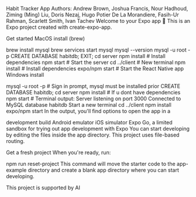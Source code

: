 Habit Tracker App
Authors: Andrew Brown, Joshua Francis, Nour Hadhoud, Ziming (Ming) Liu, Doris Nezaj, Hugo Potier De La Morandiere, Fasih-Ur Rahman, Scarlett Smith, Ivan Tachev
Welcome to your Expo app 👋
This is an Expo project created with create-expo-app.

Get started
MacOS install (brew)

brew install mysql
brew services start mysql
mysql --version
mysql -u root -p
CREATE DATABASE habitdb;
EXIT;
cd server
npm install # Install dependencies
npm start # Start the server
cd ../client # New terminal
npm install # Install dependencies
expo/npm start # Start the React Native app
Windows install

mysql -u root -p # Sign in prompt, mysql must be installed prior
CREATE DATABASE habitdb;
cd server
npm install # If u dont have dependencies
npm start # Terminal output: Server listening on port 3000 Connected to MySQL database habitdb
Start a new terminal
cd ../client
npm install
expo/npm start
In the output, you'll find options to open the app in a

development build
Android emulator
iOS simulator
Expo Go, a limited sandbox for trying out app development with Expo
You can start developing by editing the files inside the app directory. This project uses file-based routing.

Get a fresh project
When you're ready, run:

npm run reset-project
This command will move the starter code to the app-example directory and create a blank app directory where you can start developing.

This project is supported by AI